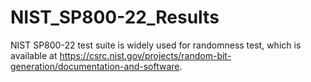 # NIST_SP800-22_Results
NIST SP800-22 test suite is widely used for randomness test, which is available at https://csrc.nist.gov/projects/random-bit-generation/documentation-and-software.
